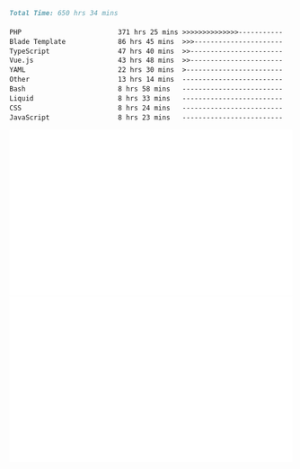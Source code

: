 <!--START_SECTION:waka-->

```markdown
Total Time: 650 hrs 34 mins

PHP                        371 hrs 25 mins >>>>>>>>>>>>>>-----------   55.95 %
Blade Template             86 hrs 45 mins  >>>----------------------   13.07 %
TypeScript                 47 hrs 40 mins  >>-----------------------   07.18 %
Vue.js                     43 hrs 48 mins  >>-----------------------   06.60 %
YAML                       22 hrs 30 mins  >------------------------   03.39 %
Other                      13 hrs 14 mins  -------------------------   01.99 %
Bash                       8 hrs 58 mins   -------------------------   01.35 %
Liquid                     8 hrs 33 mins   -------------------------   01.29 %
CSS                        8 hrs 24 mins   -------------------------   01.27 %
JavaScript                 8 hrs 23 mins   -------------------------   01.26 %
```

<!--END_SECTION:waka-->
<p align="center">
    <img src="https://raw.githubusercontent.com/rjp2525/rjp2525/output/generated/overview.svg">
    <img src="https://raw.githubusercontent.com/rjp2525/rjp2525/output/generated/languages.svg">
</p>
